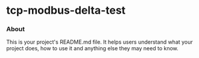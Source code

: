 tcp-modbus-delta-test
=====================

### About

This is your project's README.md file. It helps users understand what your
project does, how to use it and anything else they may need to know.